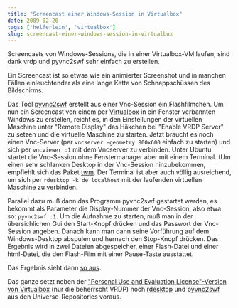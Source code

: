 ```yaml
---
title: "Screencast einer Windows-Session in Virtualbox"
date: 2009-02-20
tags: ['helferlein', 'virtualbox']
slug: screencast-einer-windows-session-in-virtualbox
---
```

Screencasts von Windows-Sessions, die in einer Virtualbox-VM laufen,
sind dank vrdp und pyvnc2swf sehr einfach zu erstellen.

Ein Screencast ist so etwas wie ein animierter Screenshot und in manchen
Fällen einleuchtender als eine lange Kette von Schnappschüssen des
Bildschirms.

Das Tool [pyvnc2swf][] erstellt aus einer Vnc-Session ein Flashfilmchen.
Um nun ein Screencast von einem per [Virtualbox][] in ein Fenster
verbannten Windows zu erstellen, reicht es, in den Einstellungen der
virtuellen Maschine unter "Remote Display" das Häkchen bei "Enable VRDP
Server" zu setzen und die virtuelle Maschine zu starten. Jetzt braucht
es noch einen Vnc-Server (per `vncserver -geometry 800x600` einfach zu
starten) und sich per `vncviewer :1` mit dem Vncserver zu verbinden.
Unter Ubuntu startet die Vnc-Session ohne Fenstermanager aber mit einem
Terminal. (Um einen sehr schlanken Desktop in der Vnc-Session
hinzubekommen, empfiehlt sich das Paket [twm][]. Der Terminal ist aber
auch völlig ausreichend, um sich per `rdesktop -k de localhost` mit der
laufenden virtuellen Maschine zu verbinden.

Parallel dazu muß dann das Programm pyvnc2swf gestartet werden, es
bekommt als Parameter die Display-Nummer der Vnc-Session, also etwa so:
`pyvnc2swf :1`. Um die Aufnahme zu starten, muß man in der
übersichlichen Gui den Start-Knopf drücken und das Passwort der
Vnc-Session angeben. Danach kann man dann seine Vorführung auf dem
Windows-Desktop abspulen und hernach den Stop-Knopf drücken. Das
Ergebnis wird in zwei Dateien abgespeicher, einer Flash-Datei und einer
html-Datei, die den Flash-Film mit einer Pause-Taste ausstattet.

Das Ergebnis sieht dann [so aus][].

Das ganze setzt neben der ["Personal Use and Evaluation License"-Version
von Virtualbox][] (nur die beherrscht VRDP) noch [rdesktop][] und
[pyvnc2swf][1] aus den Universe-Repositories voraus.

  [pyvnc2swf]: http://www.unixuser.org/~euske/vnc2swf/
  [Virtualbox]: http://www.virtualbox.org/
  [twm]: http://packages.ubuntu.com/hardy/twm
  [so aus]: /static/favourites-screencast.html
  ["Personal Use and Evaluation License"-Version von Virtualbox]: http://www.virtualbox.org/wiki/VirtualBox_PUEL
  [rdesktop]: http://packages.ubuntu.com/hardy/rdesktop
  [1]: http://packages.ubuntu.com/hardy/graphics/pyvnc2swf
